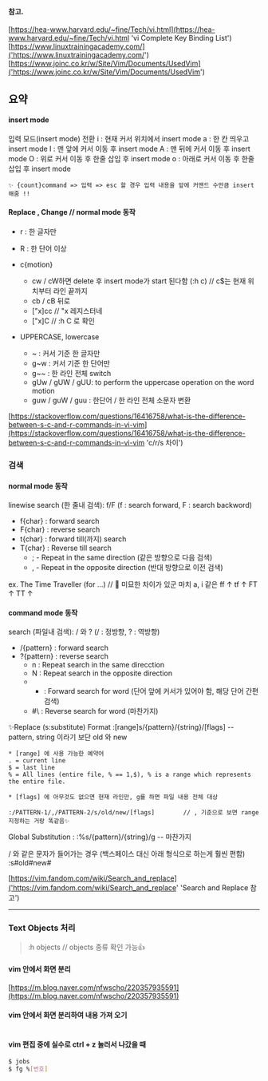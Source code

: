 ﻿#### 참고.
[https://hea-www.harvard.edu/~fine/Tech/vi.html](https://hea-www.harvard.edu/~fine/Tech/vi.html 'vi Complete Key Binding List')
[https://www.linuxtrainingacademy.com/]('https://www.linuxtrainingacademy.com/')
[https://www.joinc.co.kr/w/Site/Vim/Documents/UsedVim]('https://www.joinc.co.kr/w/Site/Vim/Documents/UsedVim')


## 요약

#### insert mode 
입력 모드(insert mode) 전환 
    i : 현재 커서 위치에서 insert mode
    a : 한 칸 띄우고 insert mode
    I : 맨 앞에 커서 이동 후 insert mode 
    A : 맨 뒤에 커서 이동 후 insert mode 
    O : 위로 커서 이동 후 한줄 삽입 후 insert mode
    o : 아래로 커서 이동 후 한줄 삽입 후 insert mode 

    ✨ {count}command => 입력 => esc 할 경우 입력 내용을 앞에 커맨드 수만큼 insert 해줌 !!

#### Replace , Change  // normal mode 동작
- r : 한 글자만 
- R : 한 단어 이상

- c{motion} 
  - cw / cW하면 delete 후 insert mode가 start 된다함 (:h c) // c$는 현재 위치부터 라인 끝까지
  - cb / cB 뒤로 
  - ["x]cc     // "x 레지스터네
  - ["x]C      // :h C 로 확인

- UPPERCASE, lowercase
  - ~ : 커서 기준 한 글자만 
  - g~w : 커서 기준 한 단어만
  - g~~ : 한 라인 전체 switch 
  - gUw / gUW / gUU: to perform the uppercase operation on the word motion 
  - guw / guW / guu : 한단어 / 한 라인 전체 소문자 변환

[https://stackoverflow.com/questions/16416758/what-is-the-difference-between-s-c-and-r-commands-in-vi-vim](https://stackoverflow.com/questions/16416758/what-is-the-difference-between-s-c-and-r-commands-in-vi-vim 'c/r/s 차이')


### 검색 
#### normal mode 동작
linewise search (한 줄내 검색): f/F  (f : search forward, F : search backword)
- f{char} : forward search 
- F{char} : reverse search 
- t{char} : forward till(까지) search 
- T{char} : Reverse till search 
  - ; - Repeat in the same direction (같은 방향으로 다음 검색)
  - , - Repeat in the opposite direction (반대 방향으로 이전 검색)

ex. The Time Traveller (for ...)        // 🤔 미묘한 차이가 있군 마치 a, i 같은
    ff                  ↑
    tf                ↑
    FT      ↑ 
    TT       ↑     

#### command mode 동작
search (파일내 검색): / 와 ? (/ : 정방향, ? : 역방향)
- /{pattern} : forward search 
- ?{pattern} : reverse search 
  - n : Repeat search in the same direcction 
  - N : Repeat search in the opposite direction 
  - * : Forward search for word (단어 앞에 커서가 있어야 함, 해당 단어 간편 검색) 
  - \#\ : Reverse search for word (마찬가지)

✨Replace (s:substitute)
Format 
    :[range]s/{pattern}/{string}/[flags]  -- pattern, string 이라기 보단 old 와 new
    
    * [range] 에 사용 가능한 예약어 
    . = current line
    $ = last line
    % = All lines (entire file, % == 1,$), % is a range which represents the entire file.

    * [flags] 에 아무것도 없으면 현재 라인만, g를 하면 파일 내용 전체 대상

    :/PATTERN-1/,/PATTERN-2/s/old/new/[flags]        // , 기준으로 보면 range 지정하는 거랑 똑같음✨

Global Substitution : 
    :%s/{pattern}/{string}/g       -- 마찬가지

/ 와 같은 문자가 들어가는 경우 (백스페이스 대신 아래 형식으로 하는게 훨씬 편함)
    :s#old#new#


[https://vim.fandom.com/wiki/Search_and_replace]('https://vim.fandom.com/wiki/Search_and_replace' 'Search and Replace 참고')

---

### Text Objects 처리 

> :h objects     // objects 종류 확인 가능👍




#### vim 안에서 화면 분리
[https://m.blog.naver.com/nfwscho/220357935591](https://m.blog.naver.com/nfwscho/220357935591)

#### vim 안에서 화면 분리하여 내용 가져 오기 

```bash


```

#### vim 편집 중에 실수로 ctrl + z 눌러서 나갔을 때
```bash
$ jobs 
$ fg %[번호]
```


